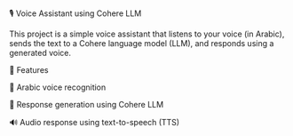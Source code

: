 🎙️ Voice Assistant using Cohere LLM

This project is a simple voice assistant that listens to your voice (in Arabic), sends the text to a Cohere language model (LLM), and responds using a generated voice.



🔧 Features

🎤 Arabic voice recognition

🧠 Response generation using Cohere LLM

🔊 Audio response using text-to-speech (TTS)

